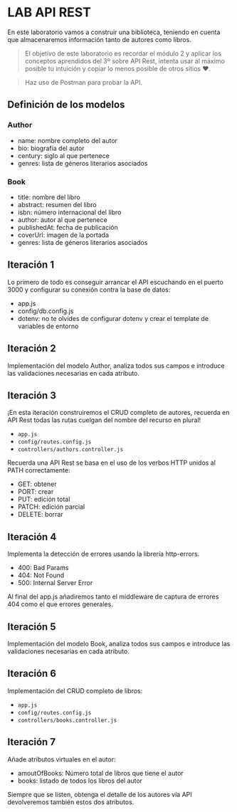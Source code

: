 # LAB API REST

En este laboratorio vamos a construir una biblioteca, teniendo en cuenta que almacenaremos información tanto de autores como libros.

> El objetivo de este laboratorio es recordar el módulo 2 y aplicar los conceptos aprendidos del 3º sobre API Rest, intenta usar al máximo posible tu intuición y copiar lo menos posible de otros sitios ❤️.

> Haz uso de Postman para probar la API.


## Definición de los modelos


### Author

- name: nombre completo del autor
- bio: biografía del autor
- century: siglo al que pertenece
- genres: lista de géneros literarios asociados


### Book

- title: nombre del libro
- abstract: resumen del libro
- isbn: número internacional del libro
- author: autor al que pertenece
- publishedAt: fecha de publicación
- coverUrl: imagen de la portada
- genres: lista de géneros literarios asociados


## Iteración 1

Lo primero de todo es conseguir arrancar el API escuchando en el puerto 3000 y configurar su conexión contra la base de datos:

- app.js
- config/db.config.js
- dotenv: no te olvides de configurar dotenv y crear el template de variables de entorno

## Iteración 2

Implementación del modelo Author, analiza todos sus campos e introduce las validaciones necesarias en cada atributo.

## Iteración 3

¡En esta iteración construiremos el CRUD completo de autores, recuerda en API Rest todas las rutas cuelgan del nombre del recurso en plural!

- `app.js`
- `config/routes.config.js`
- `controllers/authors.controller.js`

Recuerda una API Rest se basa en el uso de los verbos HTTP unidos al PATH correctamente:

- GET: obtener
- PORT: crear
- PUT: edición total
- PATCH: edición parcial
- DELETE: borrar

## Iteración 4

Implementa la detección de errores usando la librería http-errors.

- 400: Bad Params
- 404: Not Found
- 500: Internal Server Error

Al final del app.js añadiremos tanto el middleware de captura de errores 404 como el que errores generales.

## Iteración 5

Implementación del modelo Book, analiza todos sus campos e introduce las validaciones necesarias en cada atributo.


## Iteración 6

Implementación del CRUD completo de libros:

- `app.js`
- `config/routes.config.js`
- `controllers/books.controller.js`

## Iteración 7

Añade atributos virtuales en el autor:

- amoutOfBooks: Número total de libros que tiene el autor
- books: listado de todos los libros del autor

Siempre que se listen, obtenga el detalle de los autores vía API devolveremos también estos dos atributos.